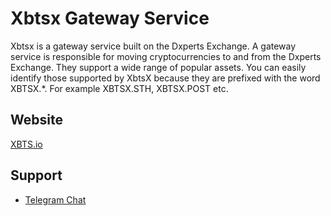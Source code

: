 # Xbtsx Gateway Service

Xbtsx is a gateway service built on the Dxperts Exchange. A gateway service is responsible for moving cryptocurrencies to and from the Dxperts Exchange. They support a wide range of popular assets. You can easily identify those supported by XbtsX because they are prefixed with the word XBTSX.*. For example XBTSX.STH, XBTSX.POST etc.

## Website
[XBTS.io](https://xbts.io)

## Support
- [Telegram Chat](https://t.me/xbtsio)
